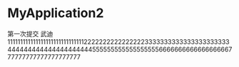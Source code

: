 # MyApplication2
第一次提交
武迪11111111111111111111111111111122222222222222223333333333333333333333444444444444444444444555555555555555555666666666666666666777777777777777777777

